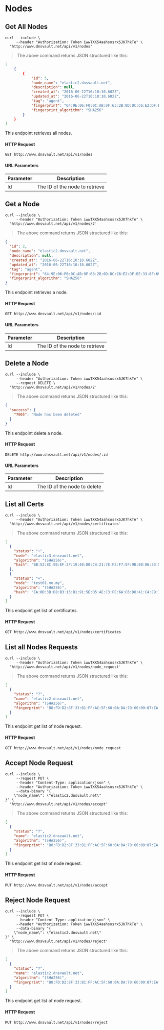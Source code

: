 # Nodes

## Get All Nodes


```shell
curl --include \
     --header "Authorization: Token iwwTXK54aahsosrx5JK7hkTe" \
  'http://www.dnsvault.net/api/v1/nodes'
```

> The above command returns JSON structured like this:

```json
[
    {
        {
            "id": 5,
            "node_name": "elastic2.dnsvault.net",
            "description": null,
            "created_at": "2016-06-22T16:10:10.602Z",
            "updated_at": "2016-06-22T16:10:10.602Z",
            "tag": "agent",
            "fingerprint": "64:9E:06:F0:0C:AB:0F:63:2B:0D:DC:C6:E2:DF:BE:33:8F:69:3C:A0:99:D8:1F:65:76:AE:EA:DA:C6:64:12:3F",
            "fingerprint_algorithm": "SHA256"
        }
    }
]
```

This endpoint retrieves all nodes.

#### HTTP Request

`GET http://www.dnsvault.net/api/v1/nodes`

#### URL Parameters

Parameter | Description
--------- | -----------
Id | The ID of the node to retrieve

## Get a Node


```shell
curl --include \
     --header "Authorization: Token iwwTXK54aahsosrx5JK7hkTe" \
  'http://www.dnsvault.net/api/v1/nodes/2'
```


> The above command returns JSON structured like this:

```json
{
  "id": 2,
  "node_name": "elastic2.dnsvault.net",
  "description": null,
  "created_at": "2016-06-22T16:10:10.602Z",
  "updated_at": "2016-06-22T16:10:10.602Z",
  "tag": "agent",
  "fingerprint": "64:9E:06:F0:0C:AB:0F:63:2B:0D:DC:C6:E2:DF:BE:33:8F:69:3C:A0:99:D8:1F:65:76:AE:EA:DA:C6:64:12:3F",
  "fingerprint_algorithm": "SHA256"
}
```

This endpoint retrieves a node.

#### HTTP Request

`GET http://www.dnsvault.net/api/v1/nodes/:id`

#### URL Parameters

Parameter | Description
--------- | -----------
Id | The ID of the node to retrieve

## Delete a Node
```shell
curl --include \
     --header "Authorization: Token iwwTXK54aahsosrx5JK7hkTe" \
     --request DELETE \
  'http://www.dnsvault.net/api/v1/nodes/2'
```


> The above command returns JSON structured like this:

```json
{
  "success": {
    "7005": "Node has been deleted"
  }
}
```

This endpoint delete a node.

#### HTTP Request

`DELETE http://www.dnsvault.net/api/v1/nodes/:id`

#### URL Parameters

Parameter | Description
--------- | -----------
Id | The ID of the node to delete

## List all Certs

```shell
curl --include \
     --header "Authorization: Token iwwTXK54aahsosrx5JK7hkTe" \
  'http://www.dnsvault.net/api/v1/nodes/certificates'
```


> The above command returns JSON structured like this:

```json
[
  {
    "status": "+",
    "node": "elastic3.dnsvault.net",
    "algorithm": "(SHA256)",
    "hash": "BB:52:BC:9B:EF:3F:19:40:D0:C4:21:7E:F2:F7:5F:9B:80:06:33:5D:86:CB:DB:3C:D7:7D:50:38:ED:E1:51:4B"
  },
  {
    "status": "+",
    "node": "test01.me.my",
    "algorithm": "(SHA256)",
    "hash": "EA:0D:3B:D8:B3:15:D1:91:5E:D5:4E:C3:FE:6A:C6:D8:41:C4:E9:11:60:33:4D:DE:40:AF:2D:72:05:D0:A8:0D"
  }
]
```

This endpoint get list of certificates.

#### HTTP Request

`GET http://www.dnsvault.net/api/v1/nodes/certificates`

## List all Nodes Requests

```shell
curl --include \
     --header "Authorization: Token iwwTXK54aahsosrx5JK7hkTe" \
  'http://www.dnsvault.net/api/v1/nodes/node_request'
```


> The above command returns JSON structured like this:

```json
[
  {
    "status": "?",
    "name": "elastic2.dnsvault.net",
    "algorithm": "(SHA256)",
    "fingerprint": "B8:FD:D2:8F:33:B1:FF:AC:5F:60:0A:DA:70:66:09:87:EA:B7:4C:14:8D:0F:4F:B0:67:60:69:83:9E:48:78:15"
  }
]
```

This endpoint get list of node request.

#### HTTP Request

`GET http://www.dnsvault.net/api/v1/nodes/node_request`

## Accept Node Request

```shell
curl --include \
     --request PUT \
     --header "Content-Type: application/json" \
     --header "Authorization: Token iwwTXK54aahsosrx5JK7hkTe" \
     --data-binary "{
    \"node_name\": \"elastic2.dnsvault.net\"
}" \
  'http://www.dnsvault.net/api/v1/nodes/accept'
```


> The above command returns JSON structured like this:

```json
[
  {
    "status": "?",
    "name": "elastic2.dnsvault.net",
    "algorithm": "(SHA256)",
    "fingerprint": "B8:FD:D2:8F:33:B1:FF:AC:5F:60:0A:DA:70:66:09:87:EA:B7:4C:14:8D:0F:4F:B0:67:60:69:83:9E:48:78:15"
  }
]
```

This endpoint get list of node request.

#### HTTP Request

`PUT http://www.dnsvault.net/api/v1/nodes/accept`


## Reject Node Request

```shell
curl --include \
     --request PUT \
     --header "Content-Type: application/json" \
     --header "Authorization: Token iwwTXK54aahsosrx5JK7hkTe" \
     --data-binary "{
    \"node_name\": \"elastic2.dnsvault.net\"
}" \
  'http://www.dnsvault.net/api/v1/nodes/reject'
```

> The above command returns JSON structured like this:

```json
[
  {
    "status": "?",
    "name": "elastic2.dnsvault.net",
    "algorithm": "(SHA256)",
    "fingerprint": "B8:FD:D2:8F:33:B1:FF:AC:5F:60:0A:DA:70:66:09:87:EA:B7:4C:14:8D:0F:4F:B0:67:60:69:83:9E:48:78:15"
  }
]
```

This endpoint get list of node request.

#### HTTP Request

`PUT http://www.dnsvault.net/api/v1/nodes/reject`
